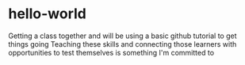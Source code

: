 # hello-world
Getting a class together and will be using a basic github tutorial to get things going
Teaching these skills and connecting those learners with opportunities to test themselves is something I'm committed to
